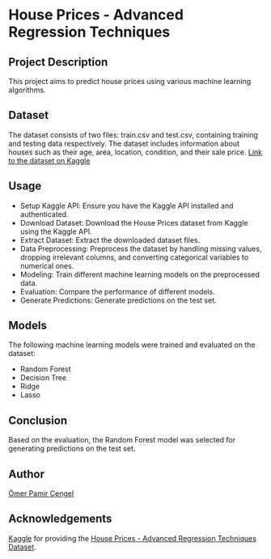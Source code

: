 # House Prices - Advanced Regression Techniques

## Project Description
This project aims to predict house prices using various machine learning algorithms.

## Dataset
The dataset consists of two files: train.csv and test.csv, containing training and testing data respectively. The dataset includes information about houses such as their age, area, location, condition, and their sale price.
[Link to the dataset on Kaggle](https://www.kaggle.com/c/house-prices-advanced-regression-techniques)

## Usage
- Setup Kaggle API: Ensure you have the Kaggle API installed and authenticated.
- Download Dataset: Download the House Prices dataset from Kaggle using the Kaggle API.
- Extract Dataset: Extract the downloaded dataset files.
- Data Preprocessing: Preprocess the dataset by handling missing values, dropping irrelevant columns, and converting categorical variables to numerical ones.
- Modeling: Train different machine learning models on the preprocessed data.
- Evaluation: Compare the performance of different models.
- Generate Predictions: Generate predictions on the test set.

## Models
The following machine learning models were trained and evaluated on the dataset:

* Random Forest
* Decision Tree
* Ridge
* Lasso

## Conclusion
Based on the evaluation, the Random Forest model was selected for generating predictions on the test set.

## Author

[Ömer Pamir Çengel](https://www.linkedin.com/in/omerpamir/)

## Acknowledgements

[Kaggle](https://www.kaggle.com/) for providing the [House Prices - Advanced Regression Techniques Dataset](https://www.kaggle.com/c/house-prices-advanced-regression-techniques).
